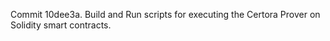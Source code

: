 Commit 10dee3a.                    Build and Run scripts for executing the Certora Prover on Solidity smart contracts.